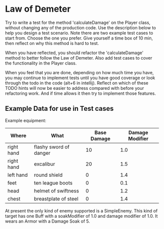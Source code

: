 # Law of Demeter

Try to write a test for the method 'calculateDamage' on the Player class, without changing any of the production code. Use the description below to help you design a test scenario. Note there are two example test cases to start from. Choose the one you prefer. Give yourself a time box of 10 min, then reflect on why this method is hard to test.

When you have reflected, you should refactor the 'calculateDamage' method to better follow the Law of Demeter. Also add test cases to cover the functionality in the Player class.

When you feel that you are done, depending on how much time you have, you may continue to implement tests until you have good coverage or look through the todo in the code (alt+6 in intellij). Reflect on which of these TODO hints will now be easier to address compared with before your refactoring work. And if time allows it then try to implement those features. 

Example Data for use in Test cases
----------------------------------

Example equipment:

| Where     | What            | Base Damage | Damage Modifier |
|-----------|-----------------|-------------|-----------------|
| right hand|  flashy sword of danger | 10  | 1.0             |
| right hand|  excalibur              | 20  | 1.5             |
| left hand |  round shield           |  0  | 1.4             |
| feet      |  ten league boots       |  0  | 0.1             |
| head      |  helmet of swiftness    |  0  | 1.2             |
| chest     |  breastplate of steel   |  0  | 1.4             |

At present the only kind of enemy supported is a SimpleEnemy. This
kind of target has one Buff with a soakModifier of 1.0 and damage 
modifier of 1.0. It wears an Armor with a Damage Soak of 5.


